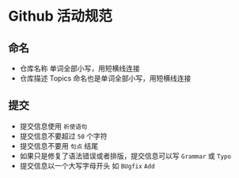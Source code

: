 # Github 活动规范

## 命名

* 仓库名称
  单词全部小写，用短横线连接
* 仓库描述
  Topics 命名也是单词全部小写，用短横线连接

## 提交

* 提交信息使用 `祈使语句`
* 提交信息不要超过 `50` 个字符
* 提交信息不要用 `句点` 结尾
* 如果只是修复了语法错误或者排版，提交信息可以写 `Grammar` 或 `Typo`
* 提交信息以一个大写字母开头
  如 `BUgfix` `Add`
